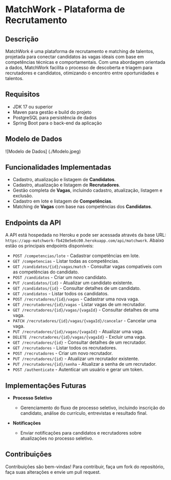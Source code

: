 # MatchWork - Plataforma de Recrutamento

## Descrição

MatchWork é uma plataforma de recrutamento e matching de talentos, projetada para conectar candidatos às vagas ideais com base em competências técnicas e comportamentais. Com uma abordagem orientada a dados, MatchWork facilita o processo de descoberta e triagem para recrutadores e candidatos, otimizando o encontro entre oportunidades e talentos.

## Requisitos

- JDK 17 ou superior
- Maven para gestão e build do projeto
- PostgreSQL para persistência de dados
- Spring Boot para o back-end da aplicação

## Modelo de Dados

![Modelo de Dados] (./Modelo.jpeg)

## Funcionalidades Implementadas

- Cadastro, atualização e listagem de **Candidatos**.
- Cadastro, atualização e listagem de **Recrutadores**.
- Gestão completa de **Vagas**, incluindo cadastro, atualização, listagem e exclusão.
- Cadastro em lote e listagem de **Competências**.
- Matching de **Vagas** com base nas competências dos **Candidatos**.

## Endpoints da API

A API está hospedada no Heroku e pode ser acessada através da base URL: `https://app-matchwork-fb428e5e6c00.herokuapp.com/api/matchwork`. Abaixo estão os principais endpoints disponíveis:

- `POST /competencias/lote` - Cadastrar competências em lote.
- `GET /competencias` - Listar todas as competências.
- `GET /candidatos/{id}/vagas/match` - Consultar vagas compatíveis com as competências do candidato.
- `POST /candidatos` - Criar um novo candidato.
- `PUT /candidatos/{id}` - Atualizar um candidato existente.
- `GET /candidatos/{id}` - Consultar detalhes de um candidato.
- `GET /candidatos` - Listar todos os candidatos.
- `POST /recrutadores/{id}/vagas` - Cadastrar uma nova vaga.
- `GET /recrutadores/{id}/vagas` - Listar vagas de um recrutador.
- `GET /recrutadores/{id}/vagas/{vagaId}` - Consultar detalhes de uma vaga.
- `PATCH /recrutadores/{id}/vagas/{vagaId}/cancelar` - Cancelar uma vaga.
- `PUT /recrutadores/{id}/vagas/{vagaId}` - Atualizar uma vaga.
- `DELETE /recrutadores/{id}/vagas/{vagaId}` - Excluir uma vaga.
- `GET /recrutadores/{id}` - Consultar detalhes de um recrutador.
- `GET /recrutadores` - Listar todos os recrutadores.
- `POST /recrutadores` - Criar um novo recrutador.
- `PUT /recrutadores/{id}` - Atualizar um recrutador existente.
- `PUT /recrutadores/{id}/senha` - Atualizar a senha de um recrutador.
- `POST /authenticate` - Autenticar um usuário e gerar um token.

## Implementações Futuras

- **Processo Seletivo**
  - Gerenciamento do fluxo de processo seletivo, incluindo inscrição do candidato, análise do currículo, entrevistas e resultado final.

- **Notificações**
  - Enviar notificações para candidatos e recrutadores sobre atualizações no processo seletivo.

## Contribuições

Contribuições são bem-vindas! Para contribuir, faça um fork do repositório, faça suas alterações e envie um pull request.


